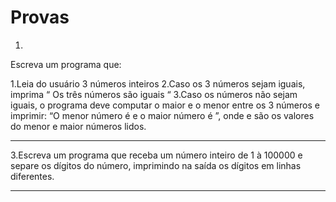 # Provas
1.
Escreva um programa que:

1.Leia do usuário 3 números inteiros
2.Caso os 3 números sejam iguais, imprima “ Os três números são iguais “
3.Caso os números não sejam iguais, o programa deve computar o maior e o menor entre os 3 números e imprimir: “O menor número é <menor> e o maior número é <maior>”, onde <menor> e <maior> são os valores do menor e maior números lidos.
***


3.Escreva um programa que receba um número inteiro de 1 à 100000 e separe os dígitos do número, imprimindo na saída os dígitos em linhas diferentes. 
***
